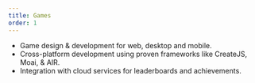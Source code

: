 ```yaml
---
title: Games
order: 1
---
```


* Game design &amp; development for web, desktop and mobile.
* Cross-platform development using proven frameworks like CreateJS, Moai, &amp; AIR.
* Integration with cloud services for leaderboards and achievements.